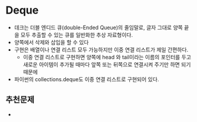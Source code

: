 # Deque

* 데크는 더블 엔디드 큐(double-Ended Queue)의 줄임말로, 글자 그대로 양쪽 끝을 모두 추출할 수 있는 큐를 일반화한 추상 자료형이다.
* 양쪽에서 삭제와 삽입을 할 수 있다
* 구현은 배열이나 연결 리스트 모두 가능하지만 이중 연결 리스트가 제일 간편하다.
  * 이중 연결 리스트로 구현하면 양쪽에 head 와 tail이라는 이름의 포인터를 두고 새로운 아이템이 추가될 때마다 앞쪽 또는 뒤쪽으로 연결시켜 주기만 하면 되기 때문에
* 파이썬의 collections.deque도 이중 연결 리스트로 구현되어 있다.



## 추천문제

* 